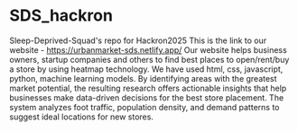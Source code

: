 # SDS_hackron
Sleep-Deprived-Squad's repo for Hackron2025
This is the link to our website - https://urbanmarket-sds.netlify.app/
Our website helps business owners, startup companies and others to find best places to open/rent/buy a store by using heatmap technology. 
We have used html, css, javascript, python, machine learning models.
By identifying areas with the greatest market potential, the resulting research offers actionable insights that help businesses make data-driven decisions for the best store placement. 
The system analyzes foot traffic, population density, and demand patterns to suggest ideal locations for new stores.

